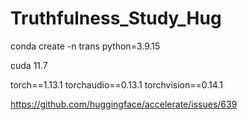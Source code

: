 # Truthfulness_Study_Hug

conda create -n trans python=3.9.15

cuda 11.7

torch==1.13.1
torchaudio==0.13.1
torchvision==0.14.1



https://github.com/huggingface/accelerate/issues/639